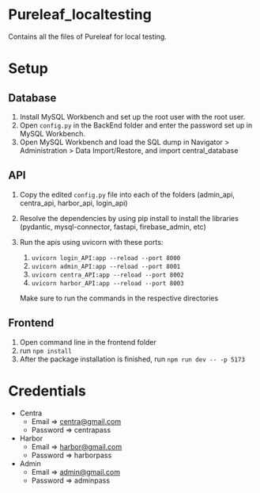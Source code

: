 # Pureleaf_localtesting
Contains all the files of Pureleaf for local testing.

# Setup
## Database
1. Install MySQL Workbench and set up the root user with the root user.
2. Open ```config.py``` in the BackEnd folder and enter the password set up in MySQL Workbench.
3. Open MySQL Workbench and load the SQL dump in Navigator > Administration > Data Import/Restore, and import central_database

## API
1. Copy the edited ```config.py``` file into each of the folders (admin_api, centra_api, harbor_api, login_api)
2. Resolve the dependencies by using pip install to install the libraries (pydantic, mysql-connector, fastapi, firebase_admin, etc)
3. Run the apis using uvicorn with these ports:
     1. ```uvicorn login_API:app --reload --port 8000```
     2. ```uvicorn admin_API:app --reload --port 8001```
     3. ```uvicorn centra_API:app --reload --port 8002```
     4. ```uvicorn harbor_API:app --reload --port 8003```

      Make sure to run the commands in the respective directories

## Frontend
1. Open command line in the frontend folder
2. run ```npm install```
3. After the package installation is finished, run ```npm run dev -- -p 5173``` 

# Credentials
- Centra
  - Email => centra@gmail.com
  - Password => centrapass
- Harbor
  - Email => harbor@gmail.com
  - Password => harborpass
- Admin
  - Email => admin@gmail.com
  - Password => adminpass
